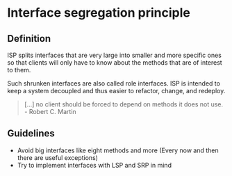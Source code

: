 # Interface segregation principle
## Definition
ISP splits interfaces that are very large into smaller and more specific ones so that clients will only have to know about the methods that are of interest to them.

Such shrunken interfaces are also called role interfaces. ISP is intended to keep a system decoupled and thus easier to refactor, change, and redeploy.

> [...] no client should be forced to depend on methods it does not use. - Robert C. Martin

## Guidelines
- Avoid big interfaces like eight methods and more (Every now and then there are useful exceptions)
- Try to implement interfaces with LSP and SRP in mind
